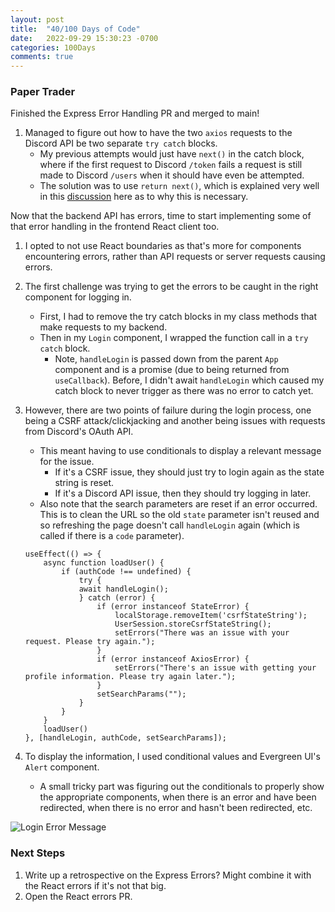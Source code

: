 ```yaml
---
layout: post
title:  "40/100 Days of Code"
date:   2022-09-29 15:30:23 -0700
categories: 100Days
comments: true
---
```


### Paper Trader

Finished the Express Error Handling PR and merged to main!

1. Managed to figure out how to have the two `axios` requests to the Discord API be two separate `try catch` blocks.
    - My previous attempts would just have `next()` in the catch block, where if the first request to Discord `/token` fails a request is still made to Discord `/users` when it should have even be attempted.
    - The solution was to use `return next()`, which is explained very well in this [discussion](https://stackoverflow.com/questions/16810449/when-to-use-next-and-return-next-in-node-js) here as to why this is necessary.

Now that the backend API has errors, time to start implementing some of that error handling in the frontend React client too.

1. I opted to not use React boundaries as that's more for components encountering errors, rather than API requests or server requests causing errors.
2. The first challenge was trying to get the errors to be caught in the right component for logging in.
    - First, I had to remove the try catch blocks in my class methods that make requests to my backend.
    - Then in my `Login` component, I wrapped the function call in a `try catch` block.
        - Note, `handleLogin` is passed down from the parent `App` component and is a promise (due to being returned from `useCallback`). Before, I didn't await `handleLogin` which caused my catch block to never trigger as there was no error to catch yet.
3. However, there are two points of failure during the login process, one being a CSRF attack/clickjacking and another being issues with requests from Discord's OAuth API.
    - This meant having to use conditionals to display a relevant message for the issue. 
        - If it's a CSRF issue, they should just try to login again as the state string is reset.
        - If it's a Discord API issue, then they should try logging in later.
    - Also note that the search parameters are reset if an error occurred. This is to clean the URL so the old `state` parameter isn't reused and so refreshing the page doesn't call `handleLogin` again (which is called if there is a `code` parameter).

    ~~~
    useEffect(() => {
        async function loadUser() {
            if (authCode !== undefined) {
                try {
                await handleLogin();
                } catch (error) {
                    if (error instanceof StateError) {
                        localStorage.removeItem('csrfStateString');
                        UserSession.storeCsrfStateString();
                        setErrors("There was an issue with your request. Please try again.");
                    }
                    if (error instanceof AxiosError) {
                        setErrors("There's an issue with getting your profile information. Please try again later.");
                    }
                    setSearchParams("");
                }
            }
        }
        loadUser()
    }, [handleLogin, authCode, setSearchParams]);
    ~~~

4. To display the information, I used conditional values and Evergreen UI's `Alert` component. 
    - A small tricky part was figuring out the conditionals to properly show the appropriate components, when there is an error and have been redirected, when there is no error and hasn't been redirected, etc.

![Login Error Message](../../../../images/20220929/loginErrorMessage.gif)

### Next Steps
1. Write up a retrospective on the Express Errors? Might combine it with the React errors if it's not that big.
2. Open the React errors PR.
